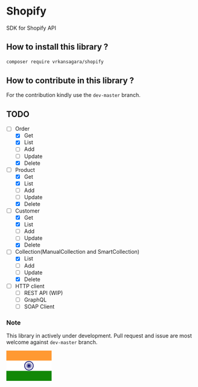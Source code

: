 # Shopify

SDK for Shopify API

## How to install this library ?

~~~bash
composer require vrkansagara/shopify
~~~

## How to contribute in this library ?

For the contribution kindly use the `dev-master` branch.

## TODO

- [ ] Order
  - [x] Get
  - [x] List
  - [ ] Add
  - [ ] Update
  - [x] Delete

- [ ] Product
  - [x] Get
  - [x] List
  - [ ] Add
  - [ ] Update
  - [x] Delete

- [ ] Customer
  - [x] Get
  - [x] List
  - [ ] Add
  - [ ] Update
  - [x] Delete

- [ ] Collection(ManualCollection and SmartCollection)
  - [x] List
  - [ ] Add
  - [ ] Update
  - [x] Delete

- [ ] HTTP client
  - [ ] REST API (WIP)
  - [ ] GraphQL
  - [ ] SOAP Client

### Note

This library in actively under development.
Pull request and issue are most welcome against `dev-master` branch.

![Alt text](image/tricolor-thumb.png?raw=true "India")
